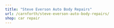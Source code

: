 ```yaml
---
title: "Steve Everson Auto Body Repairs"
url: /carnforth/steve-everson-auto-body-repairs/
shop: car repair
---
```

